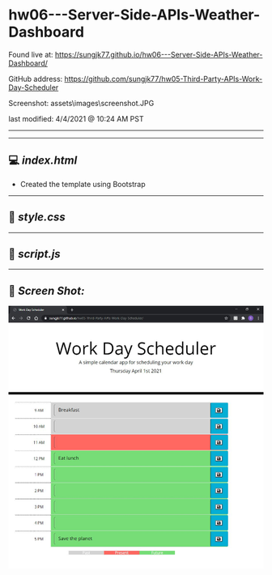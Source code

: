 # hw06---Server-Side-APIs-Weather-Dashboard
Found live at: https://sungjk77.github.io/hw06---Server-Side-APIs-Weather-Dashboard/

GitHub address: https://github.com/sungjk77/hw05-Third-Party-APIs-Work-Day-Scheduler

Screenshot: assets\images\screenshot.JPG

last modified: 4/4/2021 @ 10:24 AM PST

------------

------------
## 💻 _**index.html**_
- Created the template using Bootstrap

------------
## 🎨 _**style.css**_


------------
## 📝 _**script.js**_

------------
## 📸 _**Screen Shot:**_
![alt text](https://raw.githubusercontent.com/sungjk77/hw05-Third-Party-APIs-Work-Day-Scheduler/main/assets/images/screenshot.JPG)


